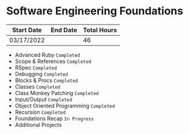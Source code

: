 # Software Engineering Foundations

| Start Date | End Date | Total Hours |
| ---------- | -------- | ----------- |
| 03/17/2022 |          | 46          |

- Advanced Ruby `Completed`
- Scope & References `Completed`
- RSpec `Completed`
- Debugging `Completed`
- Blocks & Procs `Completed`
- Classes `Completed`
- Class Monkey Patching `Completed`
- Input/Output `Completed`
- Object Oriented Programming `Completed`
- Recursion `Completed`
- Foundations Recap `In Progress`
- Additional Projects
